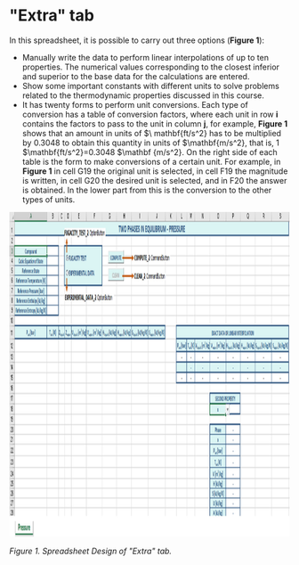 # "Extra" tab

In this spreadsheet, it is possible to carry out three options (**Figure 1**): 

+ Manually write the data to perform linear interpolations of up to ten properties. The numerical values ​​corresponding to the closest inferior and superior to the base data for the calculations are entered.
+ Show some important constants with different units to solve problems related to the thermodynamic properties discussed in this course.
+ It has twenty forms to perform unit conversions. Each type of conversion has a table of conversion factors, where each unit in row $\mathbf{i}$ contains the factors to pass to the unit in column $\mathbf{j}$, for example, **Figure 1** shows that an amount in units of $\ mathbf{ft/s^2} has to be multiplied by 0.3048 to obtain this quantity in units of $\mathbf{m/s^2}, that is, 1 $\mathbf{ft/s^2}=0.3048 $\mathbf {m/s^2}. On the right side of each table is the form to make conversions of a certain unit. For example, in **Figure 1** in cell G19 the original unit is selected, in cell F19 the magnitude is written, in cell G20 the desired unit is selected, and in F20 the answer is obtained. In the lower part from this is the conversion to the other types of units.

<img src="https://github.com/IMClick-Project/IQ/blob/main/Cubic%20Equations%20of%20State%20Simulator/Code%20Documentation/macros4-1.jpg" width="1125" height="583">

*Figure 1. Spreadsheet Design of "Extra" tab.*